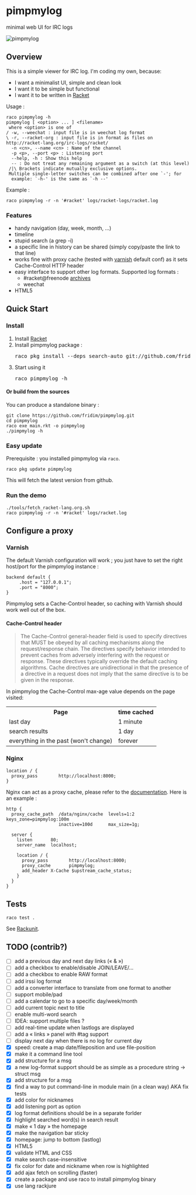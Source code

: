 pimpmylog
==========

minimal web UI for IRC logs

![pimpmylog](http://i.imgur.com/2TZqtE7.png)

Overview
--------

This is a simple viewer for IRC log. I'm coding my own, because:

* I want a minimalist UI, simple and clean look
* I want it to be simple but functional
* I want it to be written in [Racket](http://racket-lang.org)

Usage :

    raco pimpmylog -h
    pimpmylog [ <option> ... ] <filename>
     where <option> is one of
    / -w, --weechat : input file is in weechat log format
    \ -r, --racket-org : input file is in format as files on http://racket-lang.org/irc-logs/racket/
      -n <cn>, --name <cn> : Name of the channel
      -p <p>, --port <p> : Listening port
      --help, -h : Show this help
      -- : Do not treat any remaining argument as a switch (at this level)
     /|\ Brackets indicate mutually exclusive options.
     Multiple single-letter switches can be combined after one `-'; for
      example: `-h-' is the same as `-h --'

Example :

    raco pimpmylog -r -n '#racket' logs/racket-logs/racket.log

### Features

* handy navigation (day, week, month, ...)
* timeline
* stupid search (a grep -i)
* a specific line in history can be shared (simply copy/paste the link to that line)
* works fine with proxy cache (tested with [varnish](https://www.varnish-cache.org/) default conf) as it sets Cache-Control HTTP header
* easy interface to support other log formats. Supported log formats :
  * #racket@freenode [archives](http://racket-lang.org/irc-logs/racket/)
  * weechat
* HTML5

Quick Start
-----------
### Install
1. Install [Racket](http://racket-lang.org)
2. Install pimpmylog package :
   <pre>raco pkg install --deps search-auto git://github.com/fridim/pimpmylog</pre>
3. Start using it
   <pre>raco pimpmylog -h</pre>

#### Or build from the sources
You can produce a standalone binary :

    git clone https://github.com/fridim/pimpmylog.git
    cd pimpmylog
    raco exe main.rkt -o pimpmylog
    ./pimpmylog -h

### Easy update
Prerequisite : you installed pimpmylog via <code>raco</code>.

    raco pkg update pimpmylog

This will fetch the latest version from github.

### Run the demo

    ./tools/fetch_racket-lang.org.sh
    raco pimpmylog -r -n '#racket' logs/racket.log

## Configure a proxy

### Varnish

The default Varnish configuration will work ; you just have to set the right host/port for the pimpmylog instance :

    backend default {
         .host = "127.0.0.1";
         .port = "8000";
    }

Pimpmylog sets a Cache-Control header, so caching with Varnish should work well out of the box.

#### Cache-Control header

> The Cache-Control general-header field is used to specify directives that MUST be obeyed by all caching mechanisms along the request/response chain. The directives specify behavior intended to prevent caches from adversely interfering with the request or response. These directives typically override the default caching algorithms. Cache directives are unidirectional in that the presence of a directive in a request does not imply that the same directive is to be given in the response.

In pimpmylog the Cache-Control max-age value depends on the page visited:

<table>
<tr><th>Page</th><th>time cached</th></tr>
<tr><td>last day</td><td>1 minute</td></tr>
<tr><td>search results</td><td>1 day</td></tr>
<tr><td>everything in the past (won't change)</td><td>forever</td></tr>
</table>

### Nginx

    location / {
      proxy_pass        http://localhost:8000;
    }

Nginx can act as a proxy cache, please refer to the [documentation](http://wiki.nginx.org/HttpProxyModule). Here is an example :

    http {
      proxy_cache_path  /data/nginx/cache  levels=1:2   keys_zone=pimpmylog:100m
                        inactive=100d      max_size=1g;

      server {
        listen       80;
        server_name  localhost;

        location / {
          proxy_pass        http://localhost:8000;
          proxy_cache       pimpmylog;
          add_header X-Cache $upstream_cache_status;
        }
      }
    }

Tests
-----

    raco test .

See [Rackunit](http://docs.racket-lang.org/rackunit/).

TODO (contrib?)
---------------

- [ ] add a previous day and next day links (« & »)
- [ ] add a checkbox to enable/disable JOIN/LEAVE/...
- [ ] add a checkbox to enable RAW format
- [ ] add irssi log format
- [ ] add a converter interface to translate from one format to another
- [ ] support mobile/pad
- [ ] add a calendar to go to a specific day/week/month
- [ ] add current topic next to title
- [ ] enable multi-word search
- [ ] IDEA: support multiple files ?
- [ ] add real-time update when lastlogs are displayed
- [ ] add a « links » panel with #tag support
- [ ] display next day when there is no log for current day
- [x] speed: create a map date/fileposition and use file-position
- [x] make it a command line tool
- [x] add structure for a msg
- [x] a new log-format support should be as simple as a procedure string -> struct msg
- [x] add structure for a msg
- [x] find a way to put command-line in module main (in a clean way) AKA fix tests
- [x] add color for nicknames
- [x] add listening port as option
- [x] log format definitions should be in a separate forlder
- [x] highlight searched word(s) in search result
- [x] make « 1 day » the homepage
- [x] make the navigation bar sticky
- [x] homepage: jump to bottom (lastlog)
- [x] HTML5
- [x] validate HTML and CSS
- [x] make search case-insensitive
- [x] fix color for date and nickname when row is highlighted
- [x] add ajax fetch on scrolling (faster)
- [x] create a package and use raco to install pimpmylog binary
- [x] use lang rackjure
